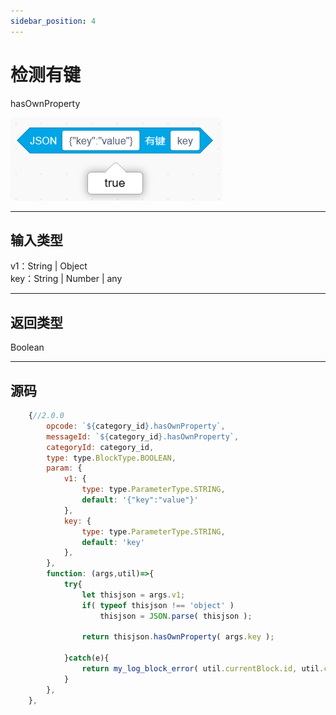```yaml
---
sidebar_position: 4
---
```

# 检测有键

hasOwnProperty

![img](img\hasOwnProperty\image.png)  


***
## 输入类型
v1：String | Object  
key：String | Number | any


***
## 返回类型
Boolean


***
## 源码
```js title="/categorys/json.js"
    {//2.0.0
        opcode: `${category_id}.hasOwnProperty`,
        messageId: `${category_id}.hasOwnProperty`,
        categoryId: category_id,
        type: type.BlockType.BOOLEAN,
        param: {
            v1: {
                type: type.ParameterType.STRING,
                default: '{"key":"value"}'
            },
            key: {
                type: type.ParameterType.STRING,
                default: 'key'
            },
        },
        function: (args,util)=>{
            try{
                let thisjson = args.v1;
                if( typeof thisjson !== 'object' )
                    thisjson = JSON.parse( thisjson );

                return thisjson.hasOwnProperty( args.key );

            }catch(e){
                return my_log_block_error( util.currentBlock.id, util.currentBlock.opcode, e )
            }
        },
    },
```
